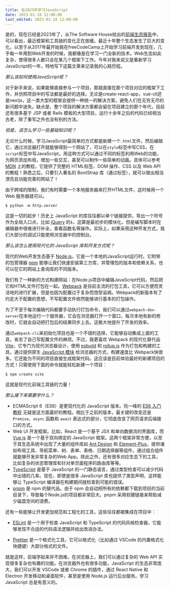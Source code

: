 ```yaml
---
title: 在2023年学习JavaScript
date: 2023-01-18 12:00:00
last_edited: 2023-01-18 12:00:00
---
```

是的，现在已经是2023年了，从The Software House给出的[前端生态报告](https://tsh.io/state-of-frontend/)中，可以看出，最近框架和工具链的变化正在放缓。最近十年整个生态发生了巨大的变化，以至于从2017年最开始我在freeCodeCamp上开始学习前端开发到现在，几乎每一年用到Web开发的时候，我都像是在学习一门全新的技术。Web生态如此复杂，使得很多人都只会在某几个框架下工作。今年对我来说又是重新学习JavaScript的一年，特地写下这篇文章来记录我的心路历程。

*那么该如何使用JavaScript呢？*

对于新手来说，如果能够直接参与一个项目，那就直接在那个项目对应的框架下工作，并仿照项目中的写法都是最好的选择。无论是create-react-app，vue-cli还是nextjs，这一类大型的框架会提供一种统一的解决方案，避免人们在无穷无尽的新问题中迷失。缺点是，整个项目的解决方案都会留在项目建立的那个年代，目前还有很多基于 JSP 或者 Rails 模板的大型项目，运行十余年之后的代码已经相当古老，除了重写之外也没有别的方法。

*但是，该怎么学习一些基础知识呢？*

无论什么时候，学习JavaScript最简单的方式都是新建一个`.html`文件，然后编辑它，通过浏览器打开就能够得到一个网站了，可以在`style`标签中写CSS，在`script`标签中写JavaScript。用这种方式可以通过不同的标签利用Web的功能，为网页添加布局，增加一些交互，甚至可以制作一些简单的动画。具体可以参考 [MDN](https://developer.mozilla.org/) 上的教程，它提供了完整的 HTML标签、DOM 操作、CSS 以及 Web API 的教程！熟悉之后，只要引入著名的 BootStrap 库（通过标签），就可以做出相当漂亮且功能完善的网站了！

由于跨域的限制，我们有时需要一个本地服务器来打开HTML文件，这时候用一个Web 服务器就可以。

```shell
$ python -m http.server
```

这是一切的起步！历史上 JavaScript 的库往往都以单个链接提供，导出一个符号作为全局入口点，比如 [jQuery](https://jquery.com/) 的`$`，这算是最初步的模块化。但是编写脚本时在编辑器中很难进行补全，查看函数名等操作。实际上，如果采用这种开发方式，我们大部分的调试只能使用浏览器中的控制台。

*那么该怎么使用现代化的 JavaScript 库和开发方式呢？*

现代的Web开发生态基于 [Node.js](https://nodejs.org/)，它是一个本地的JavaScript运行时。它附带的包管理器 [npm](https://www.npmjs.com/) 能够让我们快速安装第三方库，并管理包的版本和依赖关系，也可以在它的网站上查询库的不同版本。

我们有了一种新的方式构建网站：在Node.js项目中编辑JavaScript代码，然后把它和HTML文件打包在一起。[Webpack](https://webpack.js.org/) 是目前主流的打包工具，它可以方便而灵活地的进行扩展，但是也因为配置过于复杂而饱受诟病。Webpack的新版本有了约定大于配置的思想，不写配置文件依然能够进行基本的打包操作。

为了不至于每次编辑代码都要手动执行打包命令，我们可以通过`webpack-dev-server`在本地运行一个服务器，它会在浏览器打开一个窗口，每次本地有新的修改时，它就会自动把打包后的结果同步上去。这极大地提升了开发的效率。

通过`webpack-cli`来初始化项目也是一个不错的选择，它能够自动集成上面的工具，省去了自己写配置文件的麻烦。不过，我更喜欢 Webpack 的现代化替代品 [Vite](https://vitejs.dev/)，它专门为现代浏览器设计，使用 [esbuild](https://esbuild.github.io/) 和 [rollup.js](https://rollupjs.org/) 作为打包和构建的工具，通过提供原生 [JavaScript 模块](https://developer.mozilla.org/en-US/docs/Web/JavaScript/Guide/Modules) 给浏览器的方式，构建速度比 Webpack快很多。它还能为不同的项目直接生成框架代码。这应该是目前体验最好的新建项目的方式！只需使用下面的命令就能轻松新建一个项目：

```shell
$ npm create vite
```

这就是现代化前端工具链的力量！

*那么接下来需要学什么？*

- ECMAScript 6（ES6）是更现代化的 JavaScript 版本。阮一峰的 [ES6 入门教程](https://es6.ruanyifeng.com/) 无疑是这方面最好的教程。相比于之前的版本，最关键的改变还是 `Promise`、`async` 函数和 `await` 表达式的部分，它彻底改变了网页请求后端接口的方式。
- Web UI 开发框架。比如，React 是一个基于 JSX 和单向数据流的界面库，而 [Vue.js](https://vuejs.org/) 是一个基于双向绑定的 JavaScript 框架。这两个框架非常方便，以至于其生态系统中出现了大量的组件库如 [Ant Design](https://ant.design/) 和 [Element-Plus](https://element-plus.org/)，提供诸如布局工具、导航菜单、树、表单、表格、日期选择器等组件，通过组合组件就能够开发非常复杂的Web App。除此之外，还有很多对应生态下的工具，比如复杂的状态管理库和针对单页面程序的路由库等等。
- [TypeScript](https://www.typescriptlang.org/) 是基于 JavaScript 的一门静态语言，通过类型检查可以减少代码中出错的几率。现在，即使是很多 JavaScript 库也提供了类型声明，这样能够让 TypeScript 编译器在构建期间就检查到可能的错误。
- [pnpm](https://pnpm.io/) 是 npm 的替代品。由于 npm 会自动把所有的依赖都下载到项目的当前目录下，导致每个Node.js的项目都非常巨大。pnpm 采用软硬链接来帮助减少磁盘空间的浪费。

还有一些能够让开发更加规范和工程化的工具，这些往往都被集成在项目中：

- [ESLint](https://eslint.org/) 是一个用于检查 JavaScript 和 TypeScript 的代码风格检查器，它能够发现不合适的代码语法逻辑并给出改进办法。

- [Prettier](https://prettier.io/) 是一个格式化工具，它可以格式化（比如通过 VSCode 的内置格式化快捷键）大部分格式的文件。

就是这样，前端学起来并不困难。在浏览器上，我们可以通过复杂的 Web API 实现很多复杂也有趣的功能。在浏览器外也有很多功能，JavaScript 的生态非常庞大，我们可以开发 VSCode 或者 Chrome 的插件，通过 React Native 和 Electron 开发移动和桌面软件，甚至是使用 Node.js 运行后台服务。学习 JavaScript 总是有意义的。
